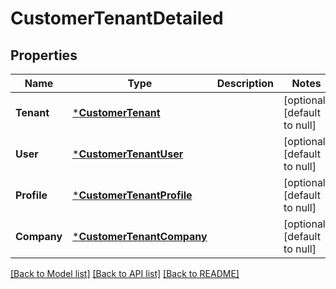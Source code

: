 # CustomerTenantDetailed

## Properties
Name | Type | Description | Notes
------------ | ------------- | ------------- | -------------
**Tenant** | [***CustomerTenant**](CustomerTenant.md) |  | [optional] [default to null]
**User** | [***CustomerTenantUser**](CustomerTenantUser.md) |  | [optional] [default to null]
**Profile** | [***CustomerTenantProfile**](CustomerTenantProfile.md) |  | [optional] [default to null]
**Company** | [***CustomerTenantCompany**](CustomerTenantCompany.md) |  | [optional] [default to null]

[[Back to Model list]](../README.md#documentation-for-models) [[Back to API list]](../README.md#documentation-for-api-endpoints) [[Back to README]](../README.md)

